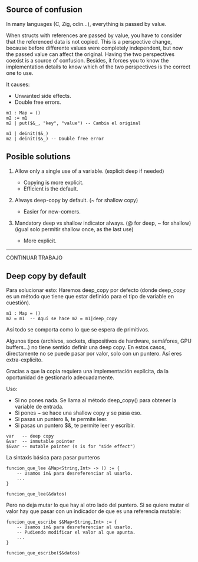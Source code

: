 ## Source of confusion

In many languages (C, Zig, odin...), everything is passed by value.

When structs with references are passed by value, you have to consider that the
referenced data is not copied. This is a perspective change, because before
differente values were completely independent, but now the passed value can
affect the original. Having the two perspectives coexist is a source of
confusion. Besides, it forces you to know the implementation details to know
which of the two perspectives is the correct one to use.

It causes:
- Unwanted side effects.
- Double free errors.

```
m1 : Map = ()
m2 := m1
m2 | put($&_, "key", "value") -- Cambia el original

m1 | deinit($&_)
m2 | deinit($&_) -- Double free error
```

## Posible solutions

1. Allow only a single use of a variable. (explicit deep if needed)
    - Copying is more explicit.
    - Efficient is the default.

2. Always deep-copy by default. (~ for shallow copy)
    - Easier for new-comers.

3. Mandatory deep vs shallow indicator always. (@ for deep, ~ for shallow)
    (igual solo permitir shallow once, as the last use)
    - More explicit.



---
CONTINUAR TRABAJO


## Deep copy by default

Para solucionar esto: Haremos deep_copy por defecto (donde deep_copy es un
método que tiene que estar definido para el tipo de variable en cuestión).

```
m1 : Map = ()
m2 = m1  -- Aquí se hace m2 = m1|deep_copy
```

Así todo se comporta como lo que se espera de primitivos.

Algunos tipos (archivos, sockets, dispositivos de hardware, semáfores, GPU
buffers...) no tiene sentido definir una deep copy. En estos casos,
directamente no se puede pasar por valor, solo con un puntero. Así eres
extra-explícito.

Gracias a que la copia requiera una implementación explícita, da la oportunidad
de gestionarlo adecuadamente.

Uso:

- Si no pones nada. Se llama al método deep_copy() para obtener la variable de
entrada.
- Si pones ~ se hace una shallow copy y se pasa eso.
- Si pasas un puntero &, te permite leer.
- Si pasas un puntero $&, te permite leer y escribir.

```
var   -- deep copy
&var  -- inmutable pointer
$&var -- mutable pointer (s is for "side effect")
```

La sintaxis básica para pasar punteros 

```
funcion_que_lee &Map<String,Int> -> () := {
	-- Usamos in& para desreferenciar al usarlo.
	...
}

funcion_que_lee(&datos)
```

Pero no deja mutar lo que hay al otro lado del puntero. Si se quiere mutar el
valor hay que pasar con un indicador de que es una referencia mutable:

```
funcion_que_escribe $&Map<String,Int> := {
	-- Usamos in& para desreferenciar al usarlo.
	-- Pudiendo modificar el valor al que apunta.
	...
}

funcion_que_escribe($&datos)
```

